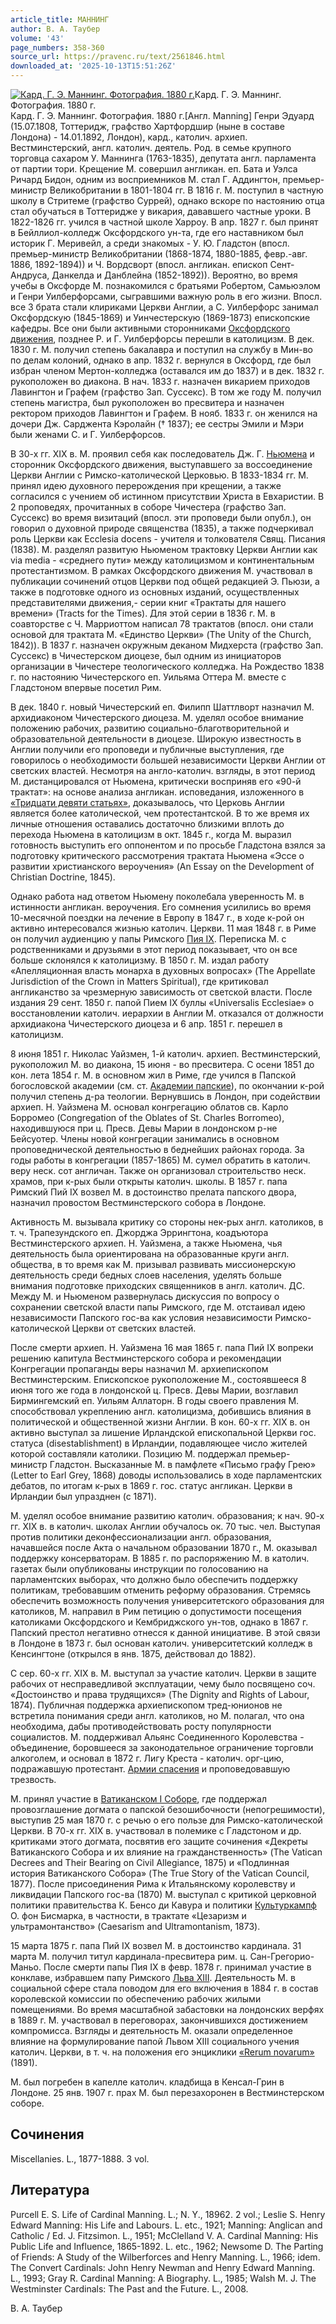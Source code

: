 ```yaml
---
article_title: МАННИНГ
author: В. А. Таубер
volume: '43'
page_numbers: 358-360
source_url: https://pravenc.ru/text/2561846.html
downloaded_at: '2025-10-13T15:51:26Z'
---
```


[![Кард. Г. Э. Маннинг. Фотография. 1880 г.](https://pravenc.ru/data/2020/06/21/1236348878/i200.jpg "Кликните для увеличения картинки")](https://pravenc.ru/data/2020/06/21/1236348878/i400.jpg)Кард. Г. Э. Маннинг. Фотография. 1880 г.  
Кард. Г. Э. Маннинг. Фотография. 1880 г.[Англ. Manning] Генри Эдуард (15.07.1808, Тоттеридж, графство Хартфордшир (ныне в составе Лондона) - 14.01.1892, Лондон), кард., католич. архиеп. Вестминстерский, англ. католич. деятель. Род. в семье крупного торговца сахаром У. Маннинга (1763-1835), депутата англ. парламента от партии тори. Крещение М. совершил англикан. еп. Бата и Уэлса Ричард Бидон, одним из восприемников М. стал Г. Аддингтон, премьер-министр Великобритании в 1801-1804 гг. В 1816 г. М. поступил в частную школу в Стритеме (графство Суррей), однако вскоре по настоянию отца стал обучаться в Тоттеридже у викария, дававшего частные уроки. В 1822-1826 гг. учился в частной школе Харроу. В апр. 1827 г. был принят в Бейллиол-колледж Оксфордского ун-та, где его наставником был историк Г. Меривейл, а среди знакомых - У. Ю. Гладстон (впосл. премьер-министр Великобритании (1868-1874, 1880-1885, февр.-авг. 1886, 1892-1894)) и Ч. Вордсворт (впосл. англикан. епископ Сент-Андруса, Данкелда и Данблейна (1852-1892)). Вероятно, во время учебы в Оксфорде М. познакомился с братьями Робертом, Самьюэлом и Генри Уилберфорсами, сыгравшими важную роль в его жизни. Впосл. все 3 брата стали клириками Церкви Англии, а С. Уилберфорс занимал Оксфордскую (1845-1869) и Уинчестерскую (1869-1873) епископские кафедры. Все они были активными сторонниками [Оксфордского движения](<https://pravenc.ru/text/ОКСФОРДСКОЕ ДВИЖЕНИЕ.html>), позднее Р. и Г. Уилберфорсы перешли в католицизм. В дек. 1830 г. М. получил степень бакалавра и поступил на службу в Мин-во по делам колоний, однако в апр. 1832 г. вернулся в Оксфорд, где был избран членом Мертон-колледжа (оставался им до 1837) и в дек. 1832 г. рукоположен во диакона. В нач. 1833 г. назначен викарием приходов Лавингтон и Графем (графство Зап. Суссекс). В том же году М. получил степень магистра, был рукоположен во пресвитера и назначен ректором приходов Лавингтон и Графем. В нояб. 1833 г. он женился на дочери Дж. Сарджента Кэролайн († 1837); ее сестры Эмили и Мэри были женами С. и Г. Уилберфорсов.

В 30-х гг. XIX в. М. проявил себя как последователь Дж. Г. [Ньюмена](https://pravenc.ru/text/Ньюмена.html) и сторонник Оксфордского движения, выступавшего за воссоединение Церкви Англии с Римско-католической Церковью. В 1833-1834 гг. М. принял идею духовного перерождения при крещении, а также согласился с учением об истинном присутствии Христа в Евхаристии. В 2 проповедях, прочитанных в соборе Чичестера (графство Зап. Суссекс) во время визитаций (впосл. эти проповеди были опубл.), он говорил о духовной природе священства (1835), а также подчеркивал роль Церкви как Ecclesia docens - учителя и толкователя Свящ. Писания (1838). М. разделял развитую Ньюменом трактовку Церкви Англии как via media - «среднего пути» между католицизмом и континентальным протестантизмом. В рамках Оксфордского движения М. участвовал в публикации сочинений отцов Церкви под общей редакцией Э. Пьюзи, а также в подготовке одного из основных изданий, осуществленных представителями движения,- серии книг «Трактаты для нашего времени» (Tracts for the Times). Для этой серии в 1836 г. М. в соавторстве с Ч. Марриоттом написал 78 трактатов (впосл. они стали основой для трактата М. «Единство Церкви» (The Unity of the Church, 1842)). В 1837 г. назначен окружным деканом Мидхерста (графство Зап. Суссекс) в Чичестерском диоцезе, был одним из инициаторов организации в Чичестере теологического колледжа. На Рождество 1838 г. по настоянию Чичестерского еп. Уильяма Оттера М. вместе с Гладстоном впервые посетил Рим.

В дек. 1840 г. новый Чичестерский еп. Филипп Шаттлворт назначил М. архидиаконом Чичестерского диоцеза. М. уделял особое внимание положению рабочих, развитию социально-благотворительной и образовательной деятельности в диоцезе. Широкую известность в Англии получили его проповеди и публичные выступления, где говорилось о необходимости большей независимости Церкви Англии от светских властей. Несмотря на англо-католич. взгляды, в этот период М. дистанцировался от Ньюмена, критически восприняв его «90-й трактат»: на основе анализа англикан. исповедания, изложенного в [«Тридцати девяти статьях»](<https://pravenc.ru/text/ Тридцати девяти статьях .html>), доказывалось, что Церковь Англии является более католической, чем протестантской. В то же время их личные отношения оставались достаточно близкими вплоть до перехода Ньюмена в католицизм в окт. 1845 г., когда М. выразил готовность выступить его оппонентом и по просьбе Гладстона взялся за подготовку критического рассмотрения трактата Ньюмена «Эссе о развитии христианского вероучения» (An Essay on the Development of Christian Doctrine, 1845).

Однако работа над ответом Ньюмену поколебала уверенность М. в истинности англикан. вероучения. Его сомнения усилились во время 10-месячной поездки на лечение в Европу в 1847 г., в ходе к-рой он активно интересовался жизнью католич. Церкви. 11 мая 1848 г. в Риме он получил аудиенцию у папы Римского [Пия IX](<https://pravenc.ru/text/Пий IX.html>). Переписка М. с родственниками и друзьями в этот период показывает, что он все больше склонялся к католицизму. В 1850 г. М. издал работу «Апелляционная власть монарха в духовных вопросах» (The Appellate Jurisdiction of the Crown in Matters Spiritual), где критиковал англиканство за чрезмерную зависимость от светской власти. После издания 29 сент. 1850 г. папой Пием IX буллы «Universalis Ecclesiae» о восстановлении католич. иерархии в Англии М. отказался от должности архидиакона Чичестерского диоцеза и 6 апр. 1851 г. перешел в католицизм.

8 июня 1851 г. Николас Уайзмен, 1-й католич. архиеп. Вестминстерский, рукоположил М. во диакона, 15 июня - во пресвитера. С осени 1851 до кон. лета 1854 г. М. в основном жил в Риме, где учился в Папской богословской академии (см. ст. [Академии папские](<https://pravenc.ru/text/Академии папские.html>)), по окончании к-рой получил степень д-ра теологии. Вернувшись в Лондон, при содействии архиеп. Н. Уайзмена М. основал конгрегацию облатов св. Карло Борромео (Congregation of the Oblates of St. Charles Borromeo), находившуюся при ц. Пресв. Девы Марии в лондонском р-не Бейсуотер. Члены новой конгрегации занимались в основном проповеднической деятельностью в беднейших районах города. За годы работы в конгрегации (1857-1865) М. сумел обратить в католич. веру неск. сот англичан. Также он организовал строительство неск. храмов, при к-рых были открыты католич. школы. В 1857 г. папа Римский Пий IX возвел М. в достоинство прелата папского двора, назначил провостом Вестминстерского собора в Лондоне.

Активность М. вызывала критику со стороны нек-рых англ. католиков, в т. ч. Трапезундского еп. Джорджа Эррингтона, коадъютора Вестминстерского архиеп. Н. Уайзмена, а также Ньюмена, чья деятельность была ориентирована на образованные круги англ. общества, в то время как М. призывал развивать миссионерскую деятельность среди бедных слоев населения, уделять больше внимания подготовке приходских священников в англ. католич. ДС. Между М. и Ньюменом развернулась дискуссия по вопросу о сохранении светской власти папы Римского, где М. отстаивал идею независимости Папского гос-ва как условия независимости Римско-католической Церкви от светских властей.

После смерти архиеп. Н. Уайзмена 16 мая 1865 г. папа Пий IX вопреки решению капитула Вестминстерского собора и рекомендации Конгрегации пропаганды веры назначил М. архиепископом Вестминстерским. Епископское рукоположение М., состоявшееся 8 июня того же года в лондонской ц. Пресв. Девы Марии, возглавил Бирмингемский еп. Уильям Аллаторн. В годы своего правления М. способствовал укреплению англ. католицизма, добившись влияния в политической и общественной жизни Англии. В кон. 60-х гг. XIX в. он активно выступал за лишение Ирландской епископальной Церкви гос. статуса (disestablishment) в Ирландии, подавляющее число жителей которой составляли католики. Позицию М. поддержал премьер-министр Гладстон. Высказанные М. в памфлете «Письмо графу Грею» (Letter to Earl Grey, 1868) доводы использовались в ходе парламентских дебатов, по итогам к-рых в 1869 г. гос. статус англикан. Церкви в Ирландии был упразднен (с 1871).

М. уделял особое внимание развитию католич. образования; к нач. 90-х гг. XIX в. в католич. школах Англии обучалось ок. 70 тыс. чел. Выступая против политики деконфессионализации англ. образования, начавшейся после Акта о начальном образовании 1870 г., М. оказывал поддержку консерваторам. В 1885 г. по распоряжению М. в католич. газетах были опубликованы инструкции по голосованию на парламентских выборах, что должно было обеспечить поддержку политикам, требовавшим отменить реформу образования. Стремясь обеспечить возможность получения университетского образования для католиков, М. направил в Рим петицию о допустимости посещения католиками Оксфордского и Кембриджского ун-тов, однако в 1867 г. Папский престол негативно отнесся к данной инициативе. В этой связи в Лондоне в 1873 г. был основан католич. университетский колледж в Кенсингтоне (открылся в янв. 1875, действовал до 1882).

С сер. 60-х гг. XIX в. М. выступал за участие католич. Церкви в защите рабочих от несправедливой эксплуатации, чему было посвящено соч. «Достоинство и права трудящихся» (The Dignity and Rights of Labour, 1874). Публичная поддержка архиепископом тред-юнионов не встретила понимания среди англ. католиков, но М. полагал, что она необходима, дабы противодействовать росту популярности социалистов. М. поддерживал Альянс Соединенного Королевства - объединение, боровшееся за законодательное ограничение торговли алкоголем, и основал в 1872 г. Лигу Креста - католич. орг-цию, подражавшую протестант. [Армии спасения](<https://pravenc.ru/text/Армии спасения.html>) и проповедовавшую трезвость.

М. принял участие в [Ватиканском I Соборе](<https://pravenc.ru/text/Ватиканский I Собор.html>), где поддержал провозглашение догмата о папской безошибочности (непогрешимости), выступив 25 мая 1870 г. с речью о его пользе для Римско-католической Церкви. В 70-х гг. XIX в. участвовал в полемике с Гладстоном и др. критиками этого догмата, посвятив его защите сочинения «Декреты Ватиканского Собора и их влияние на гражданственность» (The Vatican Decrees and Their Bearing on Civil Allegiance, 1875) и «Подлинная история Ватиканского Собора» (The True Story of the Vatican Council, 1877). После присоединения Рима к Итальянскому королевству и ликвидации Папского гос-ва (1870) М. выступал с критикой церковной политики правительства К. Бенсо ди Кавура и политики [Культуркампф](https://pravenc.ru/text/Культуркампф.html) О. фон Бисмарка, в частности, в трактате «Цезаризм и ультрамонтанство» (Caesarism and Ultramontanism, 1873).

15 марта 1875 г. папа Пий IX возвел М. в достоинство кардинала. 31 марта М. получил титул кардинала-пресвитера рим. ц. Сан-Грегорио-Маньо. После смерти папы Пия IX в февр. 1878 г. принимал участие в конклаве, избравшем папу Римского [Льва XIII](<https://pravenc.ru/text/Лев XIII.html>). Деятельность М. в социальной сфере стала поводом для его включения в 1884 г. в состав королевской комиссии по обеспечению рабочих жилыми помещениями. Во время масштабной забастовки на лондонских верфях в 1889 г. М. участвовал в переговорах, закончившихся достижением компромисса. Взгляды и деятельность М. оказали определенное влияние на формулирование папой Львом XIII социального учения католич. Церкви, в т. ч. на положения его энциклики [«Rerum novarum»](<https://pravenc.ru/text/ Rerum novarum .html>) (1891).

М. был погребен в капелле католич. кладбища в Кенсал-Грин в Лондоне. 25 янв. 1907 г. прах М. был перезахоронен в Вестминстерском соборе.

## Сочинения

Miscellanies. L., 1877-1888. 3 vol.

## Литература

Purcell E. S. Life of Cardinal Manning. L.; N. Y., 18962. 2 vol.; Leslie S. Henry Edward Manning: His Life and Labours. L. etc., 1921; Manning: Anglican and Catholic / Ed. J. Fitzsimon. L., 1951; McClelland V. A. Cardinal Manning: His Public Life and Influence, 1865-1892. L. etc., 1962; Newsome D. The Parting of Friends: A Study of the Wilberforces and Henry Manning. L., 1966; idem. The Convert Cardinals: John Henry Newman and Henry Edward Manning. L., 1993; Gray R. Cardinal Manning: A Biography. L., 1985; Walsh M. J. The Westminster Cardinals: The Past and the Future. L., 2008.

В. А. Таубер
